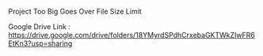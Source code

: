 Project Too Big Goes Over File Size Limit

Google Drive Link : https://drive.google.com/drive/folders/18YMyrdSPdhCrxebaGKTWkZIwFR6EtKn3?usp=sharing
